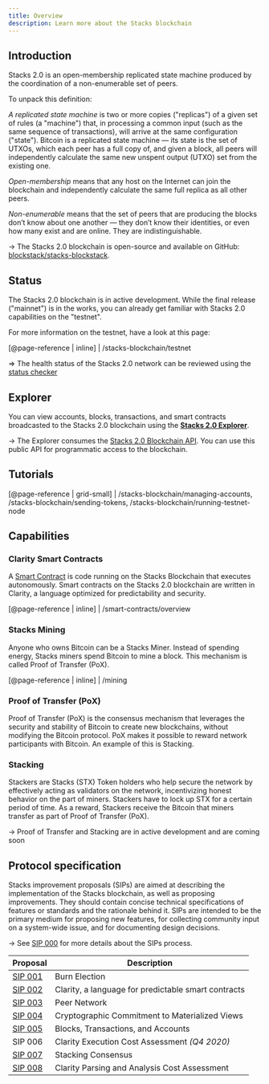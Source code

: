 ```yaml
---
title: Overview
description: Learn more about the Stacks blockchain
---
```


## Introduction

Stacks 2.0 is an open-membership replicated state machine produced by the coordination of a non-enumerable set of peers.

To unpack this definition:

_A replicated state machine_ is two or more copies ("replicas") of a given set of rules (a "machine") that, in processing
a common input (such as the same sequence of transactions), will arrive at the same configuration ("state"). Bitcoin
is a replicated state machine — its state is the set of UTXOs, which each peer has a full copy of, and given a block,
all peers will independently calculate the same new unspent output (UTXO) set from the existing one.

_Open-membership_ means that any host on the Internet can join the blockchain and independently calculate the same full
replica as all other peers.

_Non-enumerable_ means that the set of peers that are producing the blocks don’t know about one another — they don’t know
their identities, or even how many exist and are online. They are indistinguishable.

-> The Stacks 2.0 blockchain is open-source and available on GitHub: [blockstack/stacks-blockstack](https://github.com/blockstack/stacks-blockchain).

## Status

The Stacks 2.0 blockchain is in active development. While the final release ("mainnet") is in the works, you can already get familiar with Stacks 2.0 capabilities on the "testnet".

For more information on the testnet, have a look at this page:

[@page-reference | inline]
| /stacks-blockchain/testnet

=> The health status of the Stacks 2.0 network can be reviewed using the [status checker](/stacks-blockchain/network#health-check)

## Explorer

You can view accounts, blocks, transactions, and smart contracts broadcasted to the Stacks 2.0 blockchain using the [**Stacks 2.0 Explorer**](https://testnet-explorer.blockstack.org/).

-> The Explorer consumes the [Stacks 2.0 Blockchain API](https://blockstack.github.io/stacks-blockchain-api/). You can use this public API for programmatic access to the blockchain.

## Tutorials

[@page-reference | grid-small]
| /stacks-blockchain/managing-accounts, /stacks-blockchain/sending-tokens, /stacks-blockchain/running-testnet-node

## Capabilities

### Clarity Smart Contracts

A [Smart Contract](https://academy.binance.com/glossary/smart-contract) is code running on the Stacks Blockchain that executes autonomously. Smart contracts on the Stacks 2.0 blockchain are written in Clarity, a language optimized for predictability and security.

[@page-reference | inline]
| /smart-contracts/overview

### Stacks Mining

Anyone who owns Bitcoin can be a Stacks Miner. Instead of spending energy, Stacks miners spend Bitcoin to mine a block. This mechanism is called Proof of Transfer (PoX).

[@page-reference | inline]
| /mining

### Proof of Transfer (PoX)

Proof of Transfer (PoX) is the consensus mechanism that leverages the security and stability of Bitcoin to create new
blockchains, without modifying the Bitcoin protocol. PoX makes it possible to reward network participants with Bitcoin.
An example of this is Stacking.

### Stacking

Stackers are Stacks (STX) Token holders who help secure the network by effectively acting as validators on the network, incentivizing honest behavior on the part of miners. Stackers have to lock up STX for a certain period of time. As a reward, Stackers receive the Bitcoin that miners transfer as part of Proof of Transfer (PoX).

-> Proof of Transfer and Stacking are in active development and are coming soon

## Protocol specification

Stacks improvement proposals (SIPs) are aimed at describing the implementation of the Stacks blockchain, as well as
proposing improvements. They should contain concise technical specifications of features or standards and the rationale
behind it. SIPs are intended to be the primary medium for proposing new features, for collecting community input on a
system-wide issue, and for documenting design decisions.

-> See [SIP 000](https://github.com/blockstack/stacks-blockchain/blob/master/sip/sip-000-stacks-improvement-proposal-process.md) for more details about the SIPs process.

| **Proposal**                                                                                                   | **Description**                                     |
| -------------------------------------------------------------------------------------------------------------- | --------------------------------------------------- |
| [SIP 001](https://github.com/blockstack/stacks-blockchain/blob/master/sip/sip-001-burn-election.md)            | Burn Election                                       |
| [SIP 002](https://github.com/blockstack/stacks-blockchain/blob/master/sip/sip-002-smart-contract-language.md)  | Clarity, a language for predictable smart contracts |
| [SIP 003](https://github.com/blockstack/stacks-blockchain/blob/master/sip/sip-003-peer-network.md)             | Peer Network                                        |
| [SIP 004](https://github.com/blockstack/stacks-blockchain/blob/master/sip/sip-004-materialized-view.md)        | Cryptographic Commitment to Materialized Views      |
| [SIP 005](https://github.com/blockstack/stacks-blockchain/blob/master/sip/sip-005-blocks-and-transactions.md)  | Blocks, Transactions, and Accounts                  |
| SIP 006                                                                                                        | Clarity Execution Cost Assessment _(Q4 2020)_       |
| [SIP 007](https://github.com/blockstack/stacks-blockchain/blob/master/sip/sip-007-stacking-consensus.md)       | Stacking Consensus                                  |
| [SIP 008](https://github.com/blockstack/stacks-blockchain/blob/master/sip/sip-008-analysis-cost-assessment.md) | Clarity Parsing and Analysis Cost Assessment        |

